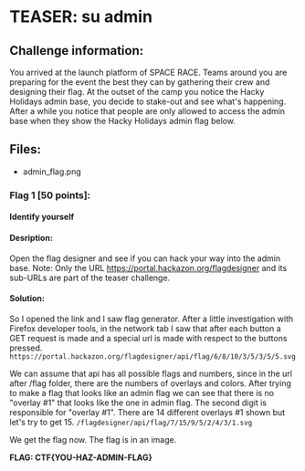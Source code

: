 # TEASER: su admin

## Challenge information:
  You arrived at the launch platform of SPACE RACE. Teams around you are preparing for the event the best they can by gathering their crew and designing their flag.
  At the outset of the camp you notice the Hacky Holidays admin base, you decide to stake-out and see what's happening. 
  After a while you notice that people are only allowed to access the admin base when they show the Hacky Holidays admin flag below.

## Files:
  - admin_flag.png

### Flag 1 [50 points]:
####   Identify yourself

####   Desription:
  Open the flag designer and see if you can hack your way into the admin base.
  Note: Only the URL https://portal.hackazon.org/flagdesigner and its sub-URLs are part of the teaser challenge.


####  Solution:
  So I opened the link and I saw flag generator. After a little investigation with Firefox developer tools, in the network tab I saw that after each button a GET request is made and a special url is made with respect to the buttons pressed.
        ``` https://portal.hackazon.org/flagdesigner/api/flag/6/8/10/3/5/3/5/5.svg```

   We can assume that api has all possible flags and numbers, since in the url after /flag folder, there are the numbers of overlays and colors.
   After trying to make a flag that looks like an admin flag we can see that there is no "overlay #1" that looks like the one in admin flag. 
   The second digit is responsible for "overlay #1". There are 14 different overlays #1 shown but let's try to get 15.
        ``` /flagdesigner/api/flag/7/15/9/5/2/4/3/1.svg ```

   We get the flag now. The flag is in an image.

   **FLAG: CTF{YOU-HAZ-ADMIN-FLAG}**
